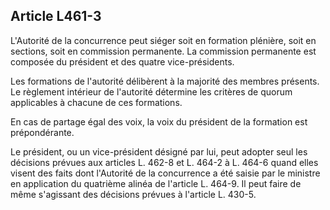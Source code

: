 Article L461-3
----
L'Autorité de la concurrence peut siéger soit en formation plénière, soit en
sections, soit en commission permanente. La commission permanente est composée
du président et des quatre vice-présidents.

Les formations de l'autorité délibèrent à la majorité des membres présents. Le
règlement intérieur de l'autorité détermine les critères de quorum applicables à
chacune de ces formations.

En cas de partage égal des voix, la voix du président de la formation est
prépondérante.

Le président, ou un vice-président désigné par lui, peut adopter seul les
décisions prévues aux articles L. 462-8 et L. 464-2 à L. 464-6 quand elles
visent des faits dont l'Autorité de la concurrence a été saisie par le ministre
en application du quatrième alinéa de l'article L. 464-9. Il peut faire de même
s'agissant des décisions prévues à l'article L. 430-5.
